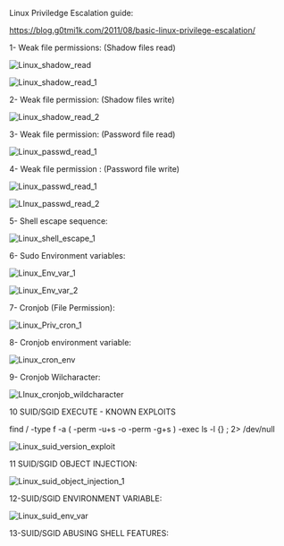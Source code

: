 Linux Priviledge Escalation guide:

https://blog.g0tmi1k.com/2011/08/basic-linux-privilege-escalation/

1- Weak file permissions:  (Shadow files read)
         
![Linux_shadow_read](https://user-images.githubusercontent.com/55708909/92296680-d222aa80-ef54-11ea-8dae-da39cd3ef1ca.png)

![Linux_shadow_read_1](https://user-images.githubusercontent.com/55708909/92296755-5ffe9580-ef55-11ea-8c91-fe9b21f62f27.png)

2- Weak file permission:  (Shadow files write)

![Linux_shadow_read_2](https://user-images.githubusercontent.com/55708909/92296828-5de90680-ef56-11ea-9333-c5a1ccd82d52.png)

3- Weak file permission: (Password file read)

![Linux_passwd_read_1](https://user-images.githubusercontent.com/55708909/92296868-eb2c5b00-ef56-11ea-820f-7e33a5d899a1.png)

4- Weak file permission : (Password file write)

![Linux_passwd_read_1](https://user-images.githubusercontent.com/55708909/92296906-5f66fe80-ef57-11ea-81a3-77cac750341f.png)

![LInux_passwd_read_2](https://user-images.githubusercontent.com/55708909/92296908-61c95880-ef57-11ea-93b1-a2db80ad655a.png)

5- Shell escape sequence:

![Linux_shell_escape_1](https://user-images.githubusercontent.com/55708909/92297044-adc8cd00-ef58-11ea-9aa3-ce058605e641.png)

6- Sudo Environment variables:

![Linux_Env_var_1](https://user-images.githubusercontent.com/55708909/92298891-29cc1080-ef6b-11ea-8d87-ad89a8c7ba52.png)

![Linux_Env_var_2](https://user-images.githubusercontent.com/55708909/92298893-2c2e6a80-ef6b-11ea-947f-703f7e8dd797.png)


7- Cronjob (File Permission):

![Linux_Priv_cron_1](https://user-images.githubusercontent.com/55708909/92299071-deb2fd00-ef6c-11ea-8ef0-44c9264cab41.png)

8- Cronjob environment variable:

![Linux_cron_env](https://user-images.githubusercontent.com/55708909/92300464-8e419c80-ef78-11ea-8e9a-8b6b9de73f90.png)

9- Cronjob Wilcharacter:

![LInux_cronjob_wildcharacter](https://user-images.githubusercontent.com/55708909/92300683-6c491980-ef7a-11ea-86cd-a0a358ebab2a.png)

10 SUID/SGID EXECUTE - KNOWN EXPLOITS

find / -type f -a \( -perm -u+s -o -perm -g+s \) -exec ls -l {} \; 2> /dev/null

![Linux_suid_version_exploit](https://user-images.githubusercontent.com/55708909/92300888-44f34c00-ef7c-11ea-8e99-3d59a2d5ac34.png)

11 SUID/SGID OBJECT INJECTION:

![Linux_suid_object_injection_1](https://user-images.githubusercontent.com/55708909/92301086-255d2300-ef7e-11ea-8f85-fe197990797e.png)

12-SUID/SGID ENVIRONMENT VARIABLE:

![Linux_suid_env_var](https://user-images.githubusercontent.com/55708909/92304588-f99d6580-ef9c-11ea-862e-1efe0a4dda99.png)

13-SUID/SGID ABUSING SHELL FEATURES:






